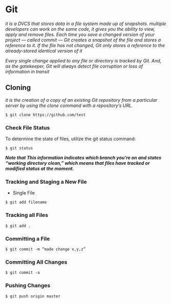 # Git

*it is a DVCS that stores data in a file system made up of snapshots.* 
*multiple developers can work on the same code, it gives you the ability to view, apply and remove files.*
*Each time you save a changed version of your project — called commit — Git creates a snapshot of the file and stores a reference to it. If the file has not changed, Git only stores a reference to the already-stored identical version of it*

*Every single change applied to any file or directory is tracked by Git. And, as the gatekeeper, Git will always detect file corruption or loss of information in transit*
## Cloning
*it is the creation of a copy of an existing Git repository from a particular server by using the clone command with a repository’s URL.*
```
$ git clone https://github.com/test
```
### Check File Status
To determine the state of files, utilize the git status command:
```
$ git status
```
***Note that This information indicates which branch you’re on and states “working directory clean,” which means that files have tracked or modified status at the moment.***
### Tracking and Staging a New File
* Single File
```
$ git add filename
```
 ### Tracking all Files
```
$ git add .
```
### Committing a File
```
$ git commit -m “made change x,y,z”
```

### Committing All Changes
```
$ git commit -a
```

### Pushing Changes
```
$ git push origin master
```
